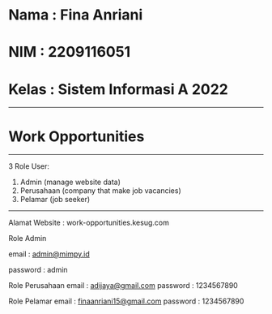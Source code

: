 # Nama : Fina Anriani
# NIM : 2209116051
# Kelas : Sistem Informasi A 2022

-----------------------------------------------
# Work Opportunities
-----------------------------------------------
3 Role User:

1. Admin (manage website data)
2. Perusahaan (company that make job vacancies)
3. Pelamar (job seeker)
-----------------------------------------------
Alamat Website : work-opportunities.kesug.com

Role Admin 

email : admin@mimpy.id

password : admin

Role Perusahaan 
email : adijaya@gmail.com
password : 1234567890

Role Pelamar
email : finaanriani15@gmail.com
password : 1234567890

